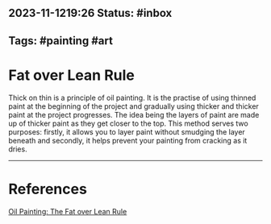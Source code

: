 2023-11-1219:26
Status: #inbox
---
Tags: #painting #art 
---

# Fat over Lean Rule

Thick on thin is a principle of oil painting. It is the practise of using thinned paint at the beginning of the project and gradually using thicker and thicker paint at the project progresses. The idea being the layers of paint are made up of thicker paint as they get closer to the top. This method serves two purposes: firstly, it allows you to layer paint without smudging the layer beneath and secondly, it helps prevent your painting from cracking as it dries. 






---
# References

[Oil Painting: The Fat over Lean Rule](https://www.sophieploeg.com/blog/oil-painting-fat-over-lean/)
